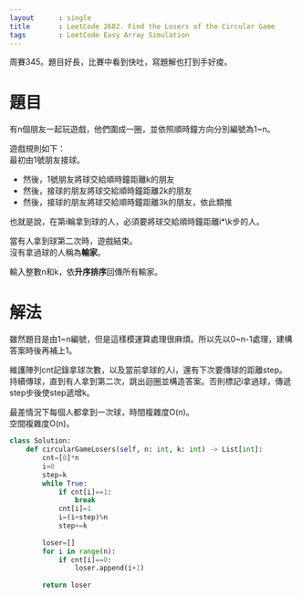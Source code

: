 ```yaml
--- 
layout      : single
title       : LeetCode 2682. Find the Losers of the Circular Game
tags        : LeetCode Easy Array Simulation
---
```

周賽345。題目好長，比賽中看到快吐，寫題解也打到手好痠。  

# 題目
有n個朋友一起玩遊戲，他們圍成一圈，並依照順時鐘方向分別編號為1\~n。  

遊戲規則如下：  
最初由1號朋友接球。  
- 然後，1號朋友將球交給順時鐘距離k的朋友  
- 然後，接球的朋友將球交給順時鐘距離2k的朋友  
- 然後，接球的朋友將球交給順時鐘距離3k的朋友，依此類推  

也就是說，在第i輪拿到球的人，必須要將球交給順時鐘距離i*\k步的人。  

當有人拿到球第二次時，遊戲結束。  
沒有拿過球的人稱為**輸家**。  

輸入整數n和k，依**升序排序**回傳所有輸家。  

# 解法
雖然題目是由1\~n編號，但是這樣模運算處理很麻煩。所以先以0\~n-1處理，建構答案時後再補上1。  

維護陣列cnt記錄拿球次數，以及當前拿球的人i，還有下次要傳球的距離step。  
持續傳球，直到有人拿到第二次，跳出迴圈並構造答案。否則標記i拿過球，傳遞step步後使step遞增k。  

最差情況下每個人都拿到一次球，時間複雜度O(n)。  
空間複雜度O(n)。  

```python
class Solution:
    def circularGameLosers(self, n: int, k: int) -> List[int]:
        cnt=[0]*n
        i=0
        step=k
        while True:
            if cnt[i]==1:
                break
            cnt[i]=1
            i=(i+step)%n
            step+=k
            
        loser=[]
        for i in range(n):
            if cnt[i]==0:
                loser.append(i+1)
                
        return loser
```
